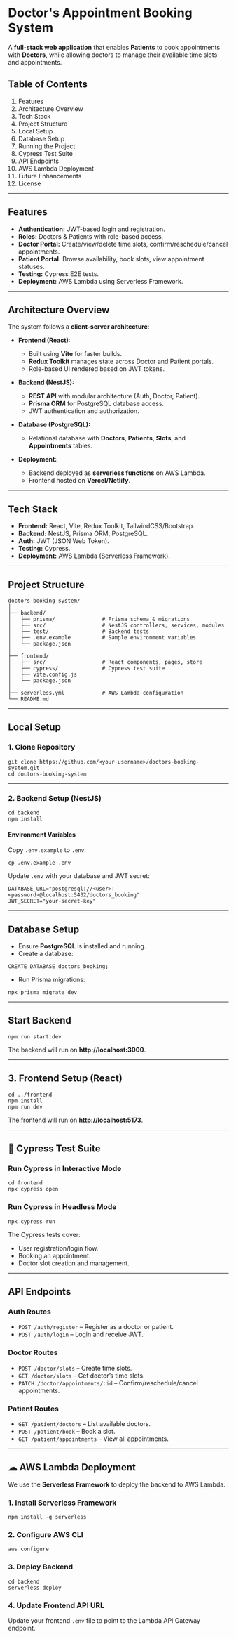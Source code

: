 #  Doctor's Appointment Booking System

A **full-stack web application** that enables **Patients** to book appointments with **Doctors**, while allowing doctors to manage their available time slots and appointments.



## Table of Contents
1. Features
2. Architecture Overview
3. Tech Stack
4. Project Structure
5. Local Setup
6. Database Setup
7. Running the Project
8. Cypress Test Suite
9. API Endpoints
10. AWS Lambda Deployment
11. Future Enhancements
12. License

---

## Features
- **Authentication:** JWT-based login and registration.
- **Roles:** Doctors & Patients with role-based access.
- **Doctor Portal:** Create/view/delete time slots, confirm/reschedule/cancel appointments.
- **Patient Portal:** Browse availability, book slots, view appointment statuses.
- **Testing:** Cypress E2E tests.
- **Deployment:** AWS Lambda using Serverless Framework.

---

##  Architecture Overview
The system follows a **client-server architecture**:
- **Frontend (React):**
  - Built using **Vite** for faster builds.
  - **Redux Toolkit** manages state across Doctor and Patient portals.
  - Role-based UI rendered based on JWT tokens.

- **Backend (NestJS):**
  - **REST API** with modular architecture (Auth, Doctor, Patient).
  - **Prisma ORM** for PostgreSQL database access.
  - JWT authentication and authorization.

- **Database (PostgreSQL):**
  - Relational database with **Doctors**, **Patients**, **Slots**, and **Appointments** tables.

- **Deployment:**
  - Backend deployed as **serverless functions** on AWS Lambda.
  - Frontend hosted on **Vercel/Netlify**.

---

##  Tech Stack
- **Frontend:** React, Vite, Redux Toolkit, TailwindCSS/Bootstrap.
- **Backend:** NestJS, Prisma ORM, PostgreSQL.
- **Auth:** JWT (JSON Web Token).
- **Testing:** Cypress.
- **Deployment:** AWS Lambda (Serverless Framework).

---

##  Project Structure
```
doctors-booking-system/
│
├── backend/                  
│   ├── prisma/               # Prisma schema & migrations
│   ├── src/                  # NestJS controllers, services, modules
│   ├── test/                 # Backend tests
│   ├── .env.example          # Sample environment variables
│   └── package.json
│
├── frontend/                 
│   ├── src/                  # React components, pages, store
│   ├── cypress/              # Cypress test suite
│   ├── vite.config.js        
│   └── package.json
│
├── serverless.yml            # AWS Lambda configuration
└── README.md
```

---

##  Local Setup

### 1. Clone Repository
```
git clone https://github.com/<your-username>/doctors-booking-system.git
cd doctors-booking-system
```

---

### 2. Backend Setup (NestJS)
```
cd backend
npm install
```

#### Environment Variables
Copy `.env.example` to `.env`:
```
cp .env.example .env
```
Update `.env` with your database and JWT secret:
```
DATABASE_URL="postgresql://<user>:<password>@localhost:5432/doctors_booking"
JWT_SECRET="your-secret-key"
```

---

## Database Setup
- Ensure **PostgreSQL** is installed and running.
- Create a database:
```
CREATE DATABASE doctors_booking;
```
- Run Prisma migrations:
```
npx prisma migrate dev
```

---

## Start Backend
```
npm run start:dev
```
The backend will run on **http://localhost:3000**.

---

## 3. Frontend Setup (React)
```
cd ../frontend
npm install
npm run dev
```
The frontend will run on **http://localhost:5173**.

---

## 🧪 Cypress Test Suite

### Run Cypress in Interactive Mode
```
cd frontend
npx cypress open
```

### Run Cypress in Headless Mode
```
npx cypress run
```

The Cypress tests cover:
- User registration/login flow.
- Booking an appointment.
- Doctor slot creation and management.

---

##  API Endpoints

### Auth Routes
- `POST /auth/register` – Register as a doctor or patient.
- `POST /auth/login` – Login and receive JWT.

### Doctor Routes
- `POST /doctor/slots` – Create time slots.
- `GET /doctor/slots` – Get doctor’s time slots.
- `PATCH /doctor/appointments/:id` – Confirm/reschedule/cancel appointments.

### Patient Routes
- `GET /patient/doctors` – List available doctors.
- `POST /patient/book` – Book a slot.
- `GET /patient/appointments` – View all appointments.

---

## ☁ AWS Lambda Deployment

We use the **Serverless Framework** to deploy the backend to AWS Lambda.

### 1. Install Serverless Framework
```
npm install -g serverless
```

### 2. Configure AWS CLI
```
aws configure
```

### 3. Deploy Backend
```
cd backend
serverless deploy
```

### 4. Update Frontend API URL
Update your frontend `.env` file to point to the Lambda API Gateway endpoint.

